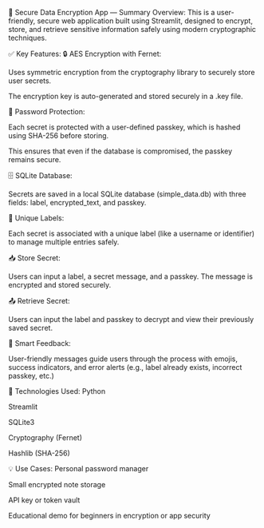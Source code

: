 🔐 Secure Data Encryption App — Summary
Overview:
This is a user-friendly, secure web application built using Streamlit, designed to encrypt, store, and retrieve sensitive information safely using modern cryptographic techniques.

✅ Key Features:
🔒 AES Encryption with Fernet:

Uses symmetric encryption from the cryptography library to securely store user secrets.

The encryption key is auto-generated and stored securely in a .key file.

🔑 Password Protection:

Each secret is protected with a user-defined passkey, which is hashed using SHA-256 before storing.

This ensures that even if the database is compromised, the passkey remains secure.

🗄️ SQLite Database:

Secrets are saved in a local SQLite database (simple_data.db) with three fields: label, encrypted_text, and passkey.

👤 Unique Labels:

Each secret is associated with a unique label (like a username or identifier) to manage multiple entries safely.

📥 Store Secret:

Users can input a label, a secret message, and a passkey. The message is encrypted and stored securely.

📤 Retrieve Secret:

Users can input the label and passkey to decrypt and view their previously saved secret.

🧠 Smart Feedback:

User-friendly messages guide users through the process with emojis, success indicators, and error alerts (e.g., label already exists, incorrect passkey, etc.)

🧰 Technologies Used:
Python

Streamlit

SQLite3

Cryptography (Fernet)

Hashlib (SHA-256)

💡 Use Cases:
Personal password manager

Small encrypted note storage

API key or token vault

Educational demo for beginners in encryption or app security


